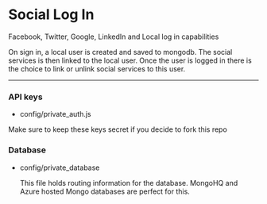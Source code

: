 Social Log In
=========
Facebook, Twitter, Google, LinkedIn and Local log in capabilities

On sign in, a local user is created and saved to mongodb. The social services is then linked to the local user.
Once the user is logged in there is the choice to link or unlink social services to this user.

----
### API keys ###
  
  * config/private_auth.js

  Make sure to keep these keys secret if you decide to fork this repo

### Database ###
  
  * config/private_database

	This file holds routing information for the database. MongoHQ and Azure hosted Mongo databases are perfect for this.